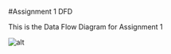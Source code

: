 #Assignment 1 DFD 

This is the Data Flow Diagram for Assignment 1  

![alt](https://cloud.githubusercontent.com/assets/21317448/19126301/f3c6e588-8aff-11e6-96dd-165b679c20f8.png)

